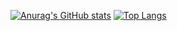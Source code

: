 [![Anurag's GitHub stats](https://github-readme-stats.vercel.app/api?username=HIROMU522&count_private=true)](https://github.com/anuraghazra/github-readme-stats)
[![Top Langs](https://github-readme-stats.vercel.app/api/top-langs/?username=HIROMU522)](https://github.com/anuraghazra/github-readme-stats)
